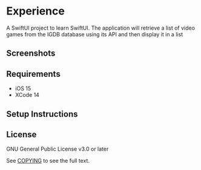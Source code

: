 # Experience
A SwiftUI project to learn SwiftUI.
The application will retrieve a list of video games from the IGDB database using its API and then display it in a list
## Screenshots

## Requirements
- iOS 15
- XCode 14

## Setup Instructions

## License

GNU General Public License v3.0 or later

See [COPYING](COPYING) to see the full text.